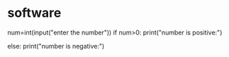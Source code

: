 # software
num=int(input("enter the number"))
if num>0:
   print("number is positive:")
   
else:
   print("number is negative:")
